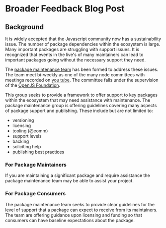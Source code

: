 # Broader Feedback Blog Post

## Background
It is widely accepted that the Javascript community now has a sustainability issue. The number of package
dependencies within the ecosystem is large. Many important packages are struggling with support issues. It 
is recognized that events in the live's of many maintainers can lead to important packages going without 
the necessary support they need.

The [package maintenance team](https://github.com/nodejs/package-maintenance) has been formed to address these issues. The team meet bi-weekly as one of the many node committees with meetings recorded on [you tube](https://www.youtube.com/playlist?list=PLfMzBWSH11xYuROYr6Z9TpS0Wb9lRIldn). 
The committee falls under the supervision of the [OpenJS Foundation](https://openjsf.org/).

This group seeks to provide a framework to offer support to key packages within the ecosystem that may need
assistance with maintenance. The package maintenance group is offering guidelines covering many aspects of 
package support and publishing. These include but are not limited to:

- versioning
- licensing
- tooling (@eomm)
- support levels
- backing
- soliciting help
- publishing best practices

### For Package Maintainers

If you are maintaining a significant package and require assistance the package maintenance team may be able to
assist your project. 

### For Package Consumers
The package maintenance team seeks to provide clear guidelines for the level of support that a package can expect
to receive from its maintainers. The team are offering guidance upon licensing and funding so that consumers can have 
baseline expectations about the package. 

